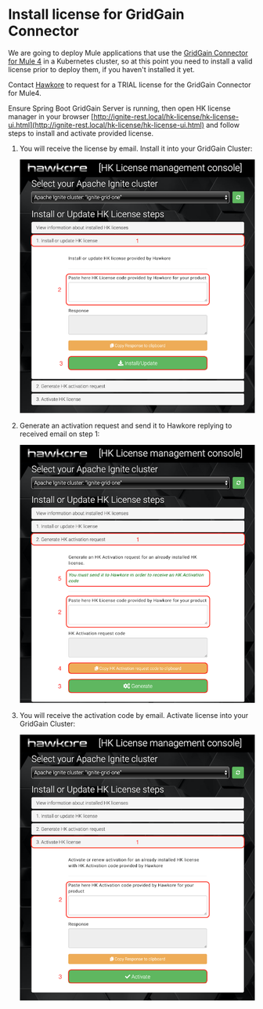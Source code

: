 # Install license for GridGain Connector
We are going to deploy Mule applications that use the [GridGain Connector for Mule 4](https://blog.hawkore.com/2020/05/27/gridgain-connector-mule-starting/) in a Kubernetes cluster, so at this point you need to install a valid license prior to deploy them, if you haven't installed it yet.

Contact [Hawkore](https://www.hawkore.com/contact) to request for a TRIAL license for the GridGain Connector for Mule4.

Ensure Spring Boot GridGain Server is running, then open HK license manager in your browser [http://ignite-rest.local/hk-license/hk-license-ui.html](http://ignite-rest.local/hk-license/hk-license-ui.html) and follow steps to install and activate provided license.

1. You will receive the license by email. Install it into your GridGain Cluster:

    ![install-license](../docs/assets/install-license.png)
    
2. Generate an activation request and send it to Hawkore replying to received email on step 1:

   ![activation-request](../docs/assets/activation-request.png)

3. You will receive the activation code by email. Activate license into your GridGain Cluster:

   ![activate-license](../docs/assets/activate-license.png)
